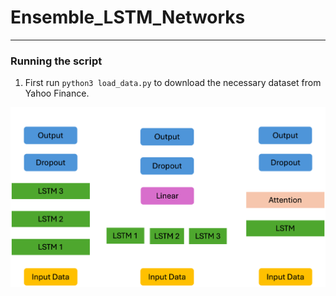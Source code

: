 # Ensemble_LSTM_Networks
---


### Running the script

1. First run ```python3 load_data.py``` to download the necessary dataset from Yahoo Finance. 



![alt text](/asset/lstm2.png)